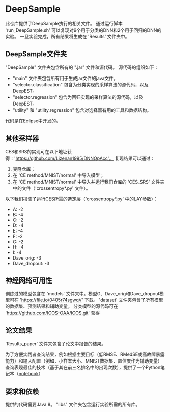 # DeepSample

此仓库提供了DeepSample执行的相关文件。
通过运行脚本 'run_DeepSample.sh' 可以复现对9个用于分类的DNN和2个用于回归的DNN的实验。
一旦实验完成，所有结果将生成在 'Results' 文件夹中。

## DeepSample文件夹
"DeepSample" 文件夹包含所有的 ".jar" 文件和源代码。
源代码的组织如下：
- "main" 文件夹包含所有用于生成jar文件的java文件。
- "selector.classification" 包含为分类实现的采样算法的源代码，以及DeepEST。
- "selector.regression" 包含为回归实现的采样算法的源代码，以及DeepEST。
- "utility" 和 "utility.regression" 包含对选择器有用的工具和数据结构。

代码是在Eclipse中开发的。

## 其他采样器
CES和SRS的实现可在以下地址获得：'https://github.com/Lizenan1995/DNNOpAcc'。
复现结果可以通过：
1. 克隆仓库；
2. 在 'CE method/MNIST/normal' 中导入模型；
3. 在 'CE method/MNIST/normal' 中导入并运行我们仓库的 'CES_SRS' 文件夹中的文件（'crossentropy*.py' 文件）。

以下我们报告了运行CES所需的选定层（'crossentropy*.py' 中的LAY参数）：
- A: -2
- B: -4
- C: -2
- D: -4
- E: -4
- F: -2
- G: -2
- H: -4
- I: -4
- Dave_orig: -3
- Dave_dropout: -3

## 神经网络可用性
训练过的模型包含在 'models' 文件夹中。模型G、Dave_orig和Dave_dropout模型可在 'https://file.io/0405r74sgwqV' 下载。
'dataset' 文件夹包含了所有模型的数据集、预测结果和辅助变量。
分类模型的源代码可在 'https://github.com/ICOS-OAA/ICOS.git' 获得

## 论文结果
'Results_paper' 文件夹包含了论文中报告的结果。

为了方便实践者查询结果，例如根据主要目标（低RMSE、RMedSE或高故障暴露能力）和输入配置（例如，小样本大小、MNIST数据集、置信度作为辅助变量）查询表现最佳的技术（基于其在前三名排名中的出现次数），提供了一个Python笔记本（[notebook](./Results_paper/_Discussion/interactive_notebook/summary.ipynb)）

## 要求和依赖
提供的代码需要Java 8。
"libs" 文件夹包含运行实验所需的所有库。
